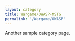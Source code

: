 ```yaml
---
layout: category
title: Wargame/OWASP-MSTG
permalink: '/Wargame/OWASP'
---
```


Another sample category page.
